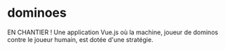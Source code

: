# dominoes
EN CHANTIER ! Une application Vue.js où la machine, joueur de dominos contre le joueur humain, est dotée d'une stratégie.
